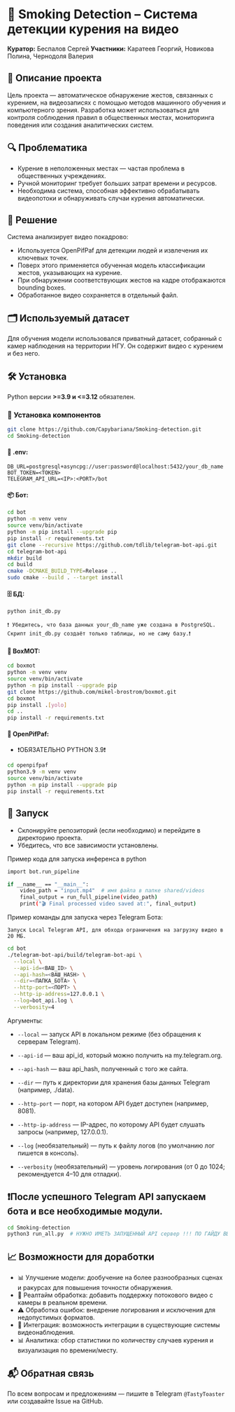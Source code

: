 # 🚬 Smoking Detection – Система детекции курения на видео

**Куратор:** Беспалов Сергей
**Участники:** Каратеев Георгий, Новикова Полина, Чернодоля Валерия

## 📌 Описание проекта

Цель проекта — автоматическое обнаружение жестов, связанных с курением, на видеозаписях с помощью методов машинного обучения и компьютерного зрения.
Разработка может использоваться для контроля соблюдения правил в общественных местах, мониторинга поведения или создания аналитических систем.

## 🔍 Проблематика

* Курение в неположенных местах — частая проблема в общественных учреждениях.
* Ручной мониторинг требует больших затрат времени и ресурсов.
* Необходима система, способная эффективно обрабатывать видеопотоки и обнаруживать случаи курения автоматически.

## 🧠 Решение

Система анализирует видео покадрово:

* Используется OpenPifPaf для детекции людей и извлечения их ключевых точек.
* Поверх этого применяется обученная модель классификации жестов, указывающих на курение.
* При обнаружении соответствующих жестов на кадре отображаются bounding boxes.
* Обработанное видео сохраняется в отдельный файл.

## 🗂 Используемый датасет

Для обучения модели использовался приватный датасет, собранный с камер наблюдения на территории НГУ.
Он содержит видео с курением и без него.

## 🛠 Установка

Python версии **>=3.9 и <=3.12** обязателен.

### 🔧 Установка компонентов

```bash
git clone https://github.com/Capybariana/Smoking-detection.git
cd Smoking-detection
```

#### 🧪 .env:
```
DB_URL=postgresql+asyncpg://user:password@localhost:5432/your_db_name
BOT_TOKEN=<TOKEN>
TELEGRAM_API_URL=<IP>:<PORT>/bot
```

#### 📦 Бот:

```bash
cd bot
python -m venv venv
source venv/bin/activate
python -m pip install --upgrade pip
pip install -r requirements.txt
git clone --recursive https://github.com/tdlib/telegram-bot-api.git
cd telegram-bot-api
mkdir build
cd build
cmake -DCMAKE_BUILD_TYPE=Release ..
sudo cmake --build . --target install
```
#### 🗄️ БД:

```bash
python init_db.py
```
`❗ Убедитесь, что база данных your_db_name уже создана в PostgreSQL. Скрипт init_db.py создаёт только таблицы, но не саму базу.❗`

#### 🎯 BoxMOT:

```bash
cd boxmot
python -m venv venv
source venv/bin/activate
python -m pip install --upgrade pip
git clone https://github.com/mikel-brostrom/boxmot.git
cd boxmot
pip install .[yolo]
cd ..
pip install -r requirements.txt
```

#### 🕺 OpenPifPaf:
* ❗ОБЯЗАТЕЛЬНО PYTHON 3.9❗
```bash
cd openpifpaf
python3.9 -m venv venv
source venv/bin/activate
python -m pip install --upgrade pip
pip install -r requirements.txt
```

## 🚀 Запуск

* Склонируйте репозиторий (если необходимо) и перейдите в директорию проекта.
* Убедитесь, что все зависимости установлены.

Пример кода для запуска инференса в python
```bash
import bot.run_pipeline

if __name__ == "__main__":
    video_path = "input.mp4"  # имя файла в папке shared/videos
    final_output = run_full_pipeline(video_path)
    print("🎬 Final processed video saved at:", final_output)
```

Пример команды для запуска через Telegram Бота:

`Запуск Local Telegram API, для обхода ограничения на загрузку видео в 20 МБ.`
```bash
cd bot
./telegram-bot-api/build/telegram-bot-api \
  --local \
  --api-id=<ВАШ_ID> \
  --api-hash=<ВАШ_HASH> \
  --dir=<ПАПКА_БОТА> \
  --http-port=<ПОРТ> \
  --http-ip-address=127.0.0.1 \
  --log=bot_api.log \
  --verbosity=4

```

Аргументы:

* `--local` — запуск API в локальном режиме (без обращения к серверам Telegram).

* `--api-id` — ваш api_id, который можно получить на my.telegram.org.

* `--api-hash` — ваш api_hash, полученный с того же сайта.

* `--dir` — путь к директории для хранения базы данных Telegram (например, ./data).

* `--http-port` — порт, на котором API будет доступен (например, 8081).

* `--http-ip-address` — IP-адрес, по которому API будет слушать запросы (например, 127.0.0.1).

* `--log` (необязательный) — путь к файлу логов (по умолчанию лог пишется в консоль).

* `--verbosity` (необязательный) — уровень логирования (от 0 до 1024; рекомендуется 4–10 для отладки).

## ❗После успешного Telegram API запускаем бота и все необходимые модули.

```bash
cd Smoking-detection
python3 run_all.py  # НУЖНО ИМЕТЬ ЗАПУЩЕННЫЙ API сервер !!! ПО ГАЙДУ ВЫШЕ
```

## 📈 Возможности для доработки

* 📊 Улучшение модели: дообучение на более разнообразных сценах и ракурсах для повышения точности обнаружения.
* 🎥 Реалтайм обработка: добавить поддержку потокового видео с камеры в реальном времени.
* ⚠️ Обработка ошибок: внедрение логирования и исключения для недопустимых форматов.
* 🧩 Интеграция: возможность интеграции в существующие системы видеонаблюдения.
* 📊 Аналитика: сбор статистики по количеству случаев курения и визуализация по времени/месту.


## 📬 Обратная связь

По всем вопросам и предложениям — пишите в Telegram `@TastyToaster` или создавайте Issue на GitHub.
